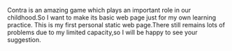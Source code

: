 Contra is an amazing game which plays an important role in our childhood.So I want to make its basic web page just for my own learning practice.
This is my first personal static web page.There still remains lots of problems due to my limited capacity,so I will be happy to see your suggestion.